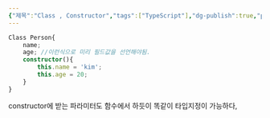 ```yaml
---
{"제목":"Class , Constructor","tags":["TypeScript"],"dg-publish":true,"permalink":"/공부/TypeScript/Class , Constructor/","dgPassFrontmatter":true,"updated":"2025-04-11T22:08:15.597+09:00"}
---
```



```ts
Class Person{
	name;
	age; //이런식으로 미리 필드값을 선언해야됨.
	constructor(){
		this.name = 'kim';
		this.age = 20;
	}
}
```

constructor에 받는 파라미터도 함수에서 하듯이 똑같이 타입지정이 가능하다,
